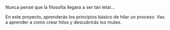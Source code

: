 Nunca pensé que la filosofía llegara a ser tan letal...

En este proyecto, aprenderás los principios básico de hilar un proceso.
Vas a aprender a como crear hilos y descubrirás los mutex.